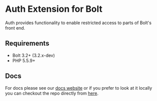 Auth Extension for Bolt
=============================

Auth provides functionality to enable restricted access to parts of Bolt's 
front end.

Requirements
------------

* Bolt 3.2+ (3.2.x-dev)
* PHP 5.5.9+

Docs
---------------

For docs please see our [docs website](https://boltauth.github.io/docs/quick-start.html) or if you prefer
to look at it locally you can checkout the repo directly from
[here](https://github.com/boltauth/docs).

